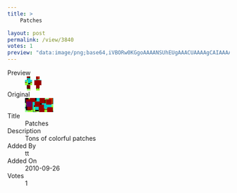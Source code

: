 ```yaml
---
title: >
    Patches

layout: post
permalink: /view/3840
votes: 1
preview: "data:image/png;base64,iVBORw0KGgoAAAANSUhEUgAAACUAAAAgCAIAAAAaMSbnAAAABnRSTlMA/wD/AP5AXyvrAAABAElEQVRIie1WwQ2DMAy8oE5UM1O8Up2VGnck0gc0mJQgKihSUe/lkLMuMdicS6nDC8E1MGDAewAQ6bACNp1oCFThjUSDY3F2vYtdcIzFdgAAyJf0doTqsXpI80WZ6Enb9sF7YdfAZgnmL3hx+hhJiQCwlkeznETX2lY+bpkeKcdb61nTqHFO338+tBC/TJpybpv0AIDDsBKqEkfOJr3D60lvdxJidpPuoVS/94c4/fc5+1T2K+CSHvMoEzUA0NjPtoCd4Kx/ca7Jo5PNb88akAUU9ifj71/+er+iV/bDLCmt64c+fTAlTnPscc+cqV9Ktru9iVfBTqXahDr7+zta7wmtOFnbwgDJ8AAAAABJRU5ErkJggg=="
---
```

<dl class="side-by-side">
<dt>Preview</dt>
<dd>
    <img class="preview" src="data:image/png;base64,iVBORw0KGgoAAAANSUhEUgAAACUAAAAgCAIAAAAaMSbnAAAABnRSTlMA/wD/AP5AXyvrAAABAElEQVRIie1WwQ2DMAy8oE5UM1O8Up2VGnck0gc0mJQgKihSUe/lkLMuMdicS6nDC8E1MGDAewAQ6bACNp1oCFThjUSDY3F2vYtdcIzFdgAAyJf0doTqsXpI80WZ6Enb9sF7YdfAZgnmL3hx+hhJiQCwlkeznETX2lY+bpkeKcdb61nTqHFO338+tBC/TJpybpv0AIDDsBKqEkfOJr3D60lvdxJidpPuoVS/94c4/fc5+1T2K+CSHvMoEzUA0NjPtoCd4Kx/ca7Jo5PNb88akAUU9ifj71/+er+iV/bDLCmt64c+fTAlTnPscc+cqV9Ktru9iVfBTqXahDr7+zta7wmtOFnbwgDJ8AAAAABJRU5ErkJggg==">
</dd>
<dt>Original</dt>
<dd>
    <img class="preview" src="data:image/png;base64,iVBORw0KGgoAAAANSUhEUgAAAEAAAAAgCAYAAACinX6EAAABA0lEQVR42u3YWxKDIAwF0OyJPbEn9sSebMGRAgISHuVhxrkffjTgGQwVAIAjFXGwX9Q9Ik4tKaPB1hUZl2TwGOBczY0ACACwE5gAgHPQwf52CwBVjwBWALgmqUIAKwBw4KiITnDLATTp7AQwCMD8dSCAsQCA2DZrxnk9gH5oO28D8L8ZwL6ZvQfkoiTBYgDQaAWUNicC+BsAc9IcoOvHFQF0ADDbgX0KVDExU7jHFkYArbfEjQCKXisC8Jrg7ADmkCVwDQXQhb6ryGkuPQECIYCWADm5bScewNlg0jWKlq43xhlRD3C/GCoEUABQ+rq1AnDPAzoAPEfsBRDKdfwUHWcwwAd3J18OlmtkEAAAAABJRU5ErkJggg==">
</dd>
<dt>Title</dt>
<dd>Patches</dd>
<dt>Description</dt>
<dd>Tons of colorful patches</dd>
<dt>Added By</dt>
<dd>tt</dd>
<dt>Added On</dt>
<dd>2010-09-26</dd>
<dt>Votes</dt>
<dd>1</dd>
</dl>
